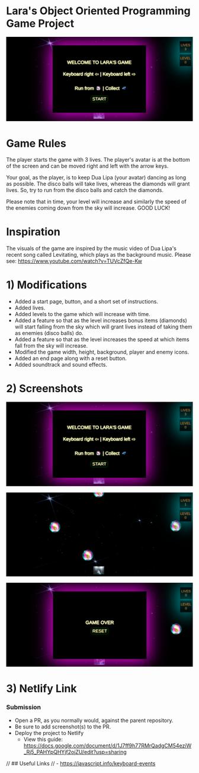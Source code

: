 # Lara's Object Oriented Programming Game Project

<p align="center"><img src="./images/screenshot.PNG"></p>

# Game Rules 

The player starts the game with 3 lives. The player's avatar is at the bottom of the screen and can be moved right and left with the arrow keys. 

Your goal, as the player, is to keep Dua Lipa (your avatar) dancing as long as possible. 
The disco balls will take lives, whereas the diamonds will grant lives. So, try to run from the disco balls and catch the diamonds. 

Please note that in time, your level will increase and similarly the speed of the enemies coming down from the sky will increase. 
GOOD LUCK! 

# Inspiration 

The visuals of the game are inspired by the music video of Dua Lipa's recent song called Levitating, which plays as the background music. 
Please see: https://www.youtube.com/watch?v=TUVcZfQe-Kw 

# 1) Modifications 
- Added a start page, button, and a short set of instructions. 
- Added lives. 
- Added levels to the game which will increase with time. 
- Added a feature so that as the level increases bonus items (diamonds) will start falling from the sky which will grant lives instead of taking them as enemies (disco balls) do. 
- Added a feature so that as the level increases the speed at which items fall from the sky  will increase. 
- Modified the game width, height, background, player and enemy icons. 
- Added an end page along with a reset button. 
- Added soundtrack and sound effects. 

# 2) Screenshots 

<p align="center"><img src="./images/screenshot.PNG"></p>
<p align="center"><img src="./images/screenshot2.PNG"></p>
<p align="center"><img src="./images/screenshot3.PNG"></p>

# 3) Netlify Link 


### Submission

- Open a PR, as you normally would, against the parent repository.
- Be sure to add screenshot(s) to the PR.
- Deploy the project to Netlify
  - View this guide: https://docs.google.com/document/d/1J7ff9h77RMrQadgCM54eziW_Rj5_PAHYpQHYjf2ojZU/edit?usp=sharing


// ## Useful Links
// - https://javascript.info/keyboard-events
